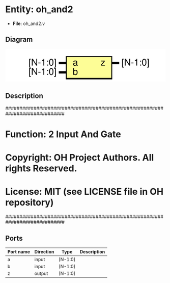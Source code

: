 # Entity: oh_and2

- **File**: oh_and2.v
## Diagram

![Diagram](oh_and2.svg "Diagram")
## Description

#############################################################################
# Function: 2 Input And Gate                                                #
#                                                                           #
# Copyright: OH Project Authors. All rights Reserved.                       #
# License:  MIT (see LICENSE file in OH repository)                         #
#############################################################################

## Ports

| Port name | Direction | Type    | Description |
| --------- | --------- | ------- | ----------- |
| a         | input     | [N-1:0] |             |
| b         | input     | [N-1:0] |             |
| z         | output    | [N-1:0] |             |
